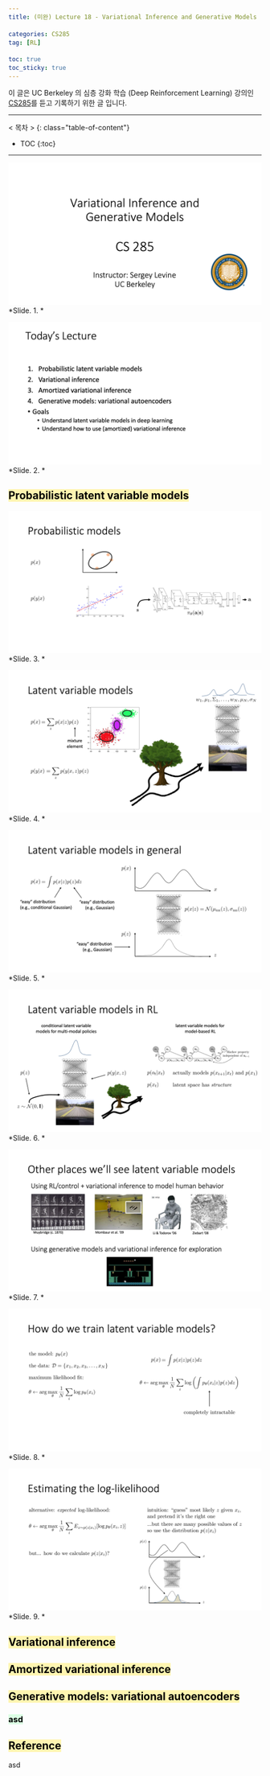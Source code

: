 ```yaml
---
title: (미완) Lecture 18 - Variational Inference and Generative Models

categories: CS285
tag: [RL]

toc: true
toc_sticky: true
---
```



이 글은 UC Berkeley 의 심층 강화 학습 (Deep Reinforcement Learning) 강의인 [CS285](http://rail.eecs.berkeley.edu/deeprlcourse/)를 듣고 기록하기 위한 글 입니다. 

---
< 목차 >
{: class="table-of-content"}
* TOC
{:toc}
---

![slide1](/assets/images/CS285/lec-18/slide1.png)
*Slide. 1. *

![slide2](/assets/images/CS285/lec-18/slide2.png)
*Slide. 2. *


## <mark style='background-color: #fff5b1'> Probabilistic latent variable models </mark>


![slide3](/assets/images/CS285/lec-18/slide3.png)
*Slide. 3. *

![slide4](/assets/images/CS285/lec-18/slide4.png)
*Slide. 4. *


![slide5](/assets/images/CS285/lec-18/slide5.png)
*Slide. 5. *

![slide6](/assets/images/CS285/lec-18/slide6.png)
*Slide. 6. *


![slide7](/assets/images/CS285/lec-18/slide7.png)
*Slide. 7. *

![slide8](/assets/images/CS285/lec-18/slide8.png)
*Slide. 8. *

![slide9](/assets/images/CS285/lec-18/slide9.png)
*Slide. 9. *


## <mark style='background-color: #fff5b1'> Variational inference </mark>

## <mark style='background-color: #fff5b1'> Amortized variational inference </mark>

## <mark style='background-color: #fff5b1'> Generative models: variational autoencoders </mark>

### <mark style='background-color: #dcffe4'> asd </mark>

## <mark style='background-color: #fff5b1'> Reference </mark>

asd

